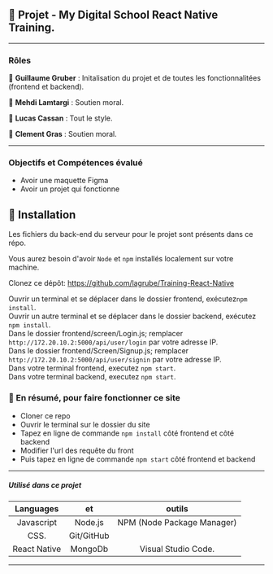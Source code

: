 ## 📎 Projet - My Digital School React Native Training.

---

### Rôles

👤 **Guillaume Gruber** : Initalisation du projet et de toutes les fonctionnalitées (frontend et backend).

👤 **Mehdi Lamtargi** : Soutien moral.

👤 **Lucas Cassan** : Tout le style.

👤 **Clement Gras** : Soutien moral.

---

### Objectifs et Compétences évalué

- Avoir une maquette Figma
- Avoir un projet qui fonctionne

## 🔨 Installation

Les fichiers du back-end du serveur pour le projet sont présents dans ce répo.

Vous aurez besoin d'avoir `Node` et `npm` installés localement sur votre machine.

Clonez ce dépôt: https://github.com/lagrube/Training-React-Native

Ouvrir un terminal et se déplacer dans le dossier frontend, exécutez`npm install`.  
Ouvrir un autre terminal et se déplacer dans le dossier backend, exécutez `npm install`.  
Dans le dossier frontend/screen/Login.js; remplacer `http://172.20.10.2:5000/api/user/login` par votre adresse IP.    
Dans le dossier frontend/Screen/Signup.js; remplacer `http://172.20.10.2:5000/api/user/signin` par votre adresse IP.   
Dans votre terminal frontend, executez `npm start`.  
Dans votre terminal backend, executez `npm start`.  
 
### 🔨 En résumé, pour faire fonctionner ce site

- Cloner ce repo
- Ouvrir le terminal sur le dossier du site
- Tapez en ligne de commande `npm install` côté frontend et côté backend
- Modifier l'url des requête du front
- Puis tapez en ligne de commande `npm start` côté frontend et backend

---

##### Utilisé dans ce projet

|  Languages   |     et       |           outils           |
| :----------: | :--------:   | :------------------------: |
|  Javascript  |  Node.js     | NPM (Node Package Manager) |
|     CSS.     | Git/GitHub   |                            |
| React Native | MongoDb      |    Visual Studio Code.     |

---
